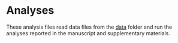 
# Analyses

These analysis files read data files from the [data](./data) folder and run the analyses reported in the manuscript and supplementary materials.
